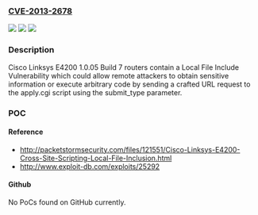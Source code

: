 ### [CVE-2013-2678](https://cve.mitre.org/cgi-bin/cvename.cgi?name=CVE-2013-2678)
![](https://img.shields.io/static/v1?label=Product&message=n%2Fa&color=blue)
![](https://img.shields.io/static/v1?label=Version&message=n%2Fa&color=blue)
![](https://img.shields.io/static/v1?label=Vulnerability&message=n%2Fa&color=brighgreen)

### Description

Cisco Linksys E4200 1.0.05 Build 7 routers contain a Local File Include Vulnerability which could allow remote attackers to obtain sensitive information or execute arbitrary code by sending a crafted URL request to the apply.cgi script using the submit_type parameter.

### POC

#### Reference
- http://packetstormsecurity.com/files/121551/Cisco-Linksys-E4200-Cross-Site-Scripting-Local-File-Inclusion.html
- http://www.exploit-db.com/exploits/25292

#### Github
No PoCs found on GitHub currently.

